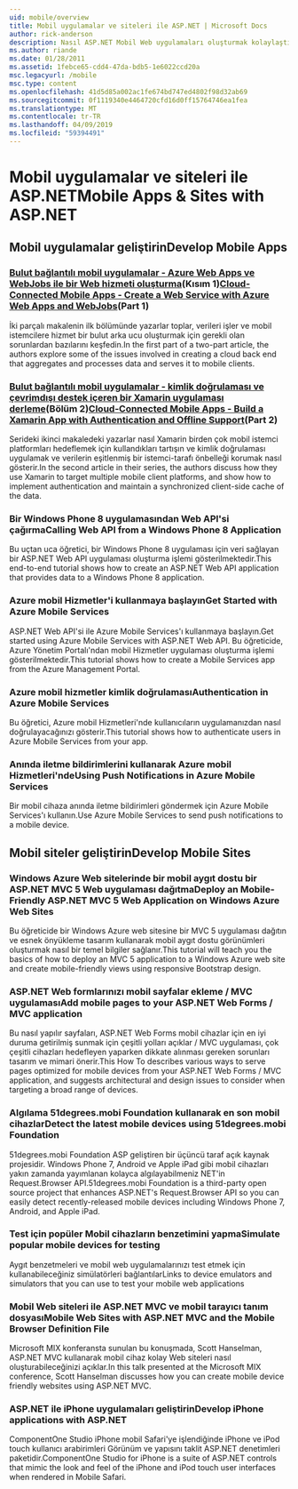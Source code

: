 ```yaml
---
uid: mobile/overview
title: Mobil uygulamalar ve siteleri ile ASP.NET | Microsoft Docs
author: rick-anderson
description: Nasıl ASP.NET Mobil Web uygulamaları oluşturmak kolaylaştırdığını öğrenin
ms.author: riande
ms.date: 01/28/2011
ms.assetid: 1febce65-cdd4-47da-bdb5-1e6022ccd20a
msc.legacyurl: /mobile
msc.type: content
ms.openlocfilehash: 41d5d85a002ac1fe674bd747ed4802f98d32ab69
ms.sourcegitcommit: 0f1119340e4464720cfd16d0ff15764746ea1fea
ms.translationtype: MT
ms.contentlocale: tr-TR
ms.lasthandoff: 04/09/2019
ms.locfileid: "59394491"
---
```

# <a name="mobile-apps--sites-with-aspnet"></a><span data-ttu-id="6792d-103">Mobil uygulamalar ve siteleri ile ASP.NET</span><span class="sxs-lookup"><span data-stu-id="6792d-103">Mobile Apps & Sites with ASP.NET</span></span>

## <a name="develop-mobile-apps"></a><span data-ttu-id="6792d-104">Mobil uygulamalar geliştirin</span><span class="sxs-lookup"><span data-stu-id="6792d-104">Develop Mobile Apps</span></span>


### <a name="cloud-connected-mobile-apps---create-a-web-service-with-azure-web-apps-and-webjobshttpsmsdnmicrosoftcommagazinemt185572part-1"></a><span data-ttu-id="6792d-105">[Bulut bağlantılı mobil uygulamalar - Azure Web Apps ve WebJobs ile bir Web hizmeti oluşturma](https://msdn.microsoft.com/magazine/mt185572)(Kısım 1)</span><span class="sxs-lookup"><span data-stu-id="6792d-105">[Cloud-Connected Mobile Apps - Create a Web Service with Azure Web Apps and WebJobs](https://msdn.microsoft.com/magazine/mt185572)(Part 1)</span></span>

<span data-ttu-id="6792d-106">İki parçalı makalenin ilk bölümünde yazarlar toplar, verileri işler ve mobil istemcilere hizmet bir bulut arka ucu oluşturmak için gerekli olan sorunlardan bazılarını keşfedin.</span><span class="sxs-lookup"><span data-stu-id="6792d-106">In the first part of a two-part article, the authors explore some of the issues involved in creating a cloud back end that aggregates and processes data and serves it to mobile clients.</span></span>


### <a name="cloud-connected-mobile-apps---build-a-xamarin-app-with-authentication-and-offline-supporthttpsmsdnmicrosoftcommagazinemt422581aspxpart-2"></a><span data-ttu-id="6792d-107">[Bulut bağlantılı mobil uygulamalar - kimlik doğrulaması ve çevrimdışı destek içeren bir Xamarin uygulaması derleme](https://msdn.microsoft.com/magazine/mt422581.aspx)(Bölüm 2)</span><span class="sxs-lookup"><span data-stu-id="6792d-107">[Cloud-Connected Mobile Apps - Build a Xamarin App with Authentication and Offline Support](https://msdn.microsoft.com/magazine/mt422581.aspx)(Part 2)</span></span>

<span data-ttu-id="6792d-108">Serideki ikinci makaledeki yazarlar nasıl Xamarin birden çok mobil istemci platformları hedeflemek için kullandıkları tartışın ve kimlik doğrulaması uygulamak ve verilerin eşitlenmiş bir istemci-tarafı önbelleği korumak nasıl gösterir.</span><span class="sxs-lookup"><span data-stu-id="6792d-108">In the second article in their series, the authors discuss how they use Xamarin to target multiple mobile client platforms, and show how to implement authentication and maintain a synchronized client-side cache of the data.</span></span>


### [<a name="calling-web-api-from-a-windows-phone-8-application"></a><span data-ttu-id="6792d-109">Bir Windows Phone 8 uygulamasından Web API'si çağırma</span><span class="sxs-lookup"><span data-stu-id="6792d-109">Calling Web API from a Windows Phone 8 Application</span></span>](../web-api/overview/mobile-clients/calling-web-api-from-a-windows-phone-8-application.md)

<span data-ttu-id="6792d-110">Bu uçtan uca öğretici, bir Windows Phone 8 uygulaması için veri sağlayan bir ASP.NET Web API uygulaması oluşturma işlemi gösterilmektedir.</span><span class="sxs-lookup"><span data-stu-id="6792d-110">This end-to-end tutorial shows how to create an ASP.NET Web API application that provides data to a Windows Phone 8 application.</span></span>


### [<a name="get-started-with-azure-mobile-services"></a><span data-ttu-id="6792d-111">Azure mobil Hizmetler'i kullanmaya başlayın</span><span class="sxs-lookup"><span data-stu-id="6792d-111">Get Started with Azure Mobile Services</span></span>](https://azure.microsoft.com/documentation/articles/mobile-services-dotnet-backend-windows-store-dotnet-get-started?WT.mc_id=zumo_aspnet)

<span data-ttu-id="6792d-112">ASP.NET Web API'si ile Azure Mobile Services'ı kullanmaya başlayın.</span><span class="sxs-lookup"><span data-stu-id="6792d-112">Get started using Azure Mobile Services with ASP.NET Web API.</span></span> <span data-ttu-id="6792d-113">Bu öğreticide, Azure Yönetim Portalı'ndan mobil Hizmetler uygulaması oluşturma işlemi gösterilmektedir.</span><span class="sxs-lookup"><span data-stu-id="6792d-113">This tutorial shows how to create a Mobile Services app from the Azure Management Portal.</span></span>


### [<a name="authentication-in-azure-mobile-services"></a><span data-ttu-id="6792d-114">Azure mobil hizmetler kimlik doğrulaması</span><span class="sxs-lookup"><span data-stu-id="6792d-114">Authentication in Azure Mobile Services</span></span>](https://azure.microsoft.com/documentation/articles/mobile-services-dotnet-backend-windows-store-dotnet-get-started-users/?WT.mc_id=zumo_aspnet)

<span data-ttu-id="6792d-115">Bu öğretici, Azure mobil Hizmetleri'nde kullanıcıların uygulamanızdan nasıl doğrulayacağınızı gösterir.</span><span class="sxs-lookup"><span data-stu-id="6792d-115">This tutorial shows how to authenticate users in Azure Mobile Services from your app.</span></span>


### [<a name="using-push-notifications-in-azure-mobile-services"></a><span data-ttu-id="6792d-116">Anında iletme bildirimlerini kullanarak Azure mobil Hizmetleri'nde</span><span class="sxs-lookup"><span data-stu-id="6792d-116">Using Push Notifications in Azure Mobile Services</span></span>](https://azure.microsoft.com/documentation/articles/mobile-services-dotnet-backend-windows-store-dotnet-get-started-push/?WT.mc_id=zumo_aspnet)

<span data-ttu-id="6792d-117">Bir mobil cihaza anında iletme bildirimleri göndermek için Azure Mobile Services'ı kullanın.</span><span class="sxs-lookup"><span data-stu-id="6792d-117">Use Azure Mobile Services to send push notifications to a mobile device.</span></span>


## <a name="develop-mobile-sites"></a><span data-ttu-id="6792d-118">Mobil siteler geliştirin</span><span class="sxs-lookup"><span data-stu-id="6792d-118">Develop Mobile Sites</span></span>


### [<a name="deploy-an-mobile-friendly-aspnet-mvc-5-web-application-on-windows-azure-web-sites"></a><span data-ttu-id="6792d-119">Windows Azure Web sitelerinde bir mobil aygıt dostu bir ASP.NET MVC 5 Web uygulaması dağıtma</span><span class="sxs-lookup"><span data-stu-id="6792d-119">Deploy an Mobile-Friendly ASP.NET MVC 5 Web Application on Windows Azure Web Sites</span></span>](https://docs.microsoft.com/azure/app-service-web/web-sites-dotnet-deploy-aspnet-mvc-mobile-app)

<span data-ttu-id="6792d-120">Bu öğreticide bir Windows Azure web sitesine bir MVC 5 uygulaması dağıtın ve esnek önyükleme tasarım kullanarak mobil aygıt dostu görünümleri oluşturmak nasıl bir temel bilgiler sağlanır.</span><span class="sxs-lookup"><span data-stu-id="6792d-120">This tutorial will teach you the basics of how to deploy an MVC 5 application to a Windows Azure web site and create mobile-friendly views using responsive Bootstrap design.</span></span>


### [<a name="add-mobile-pages-to-your-aspnet-web-forms--mvc-application"></a><span data-ttu-id="6792d-121">ASP.NET Web formlarınızı mobil sayfalar ekleme / MVC uygulaması</span><span class="sxs-lookup"><span data-stu-id="6792d-121">Add mobile pages to your ASP.NET Web Forms / MVC application</span></span>](../whitepapers/add-mobile-pages-to-your-aspnet-web-forms-mvc-application.md)

<span data-ttu-id="6792d-122">Bu nasıl yapılır sayfaları, ASP.NET Web Forms mobil cihazlar için en iyi duruma getirilmiş sunmak için çeşitli yolları açıklar / MVC uygulaması, çok çeşitli cihazları hedefleyen yaparken dikkate alınması gereken sorunları tasarım ve mimari önerir.</span><span class="sxs-lookup"><span data-stu-id="6792d-122">This How To describes various ways to serve pages optimized for mobile devices from your ASP.NET Web Forms / MVC application, and suggests architectural and design issues to consider when targeting a broad range of devices.</span></span>


### [<a name="detect-the-latest-mobile-devices-using-51degreesmobi-foundation"></a><span data-ttu-id="6792d-123">Algılama 51degrees.mobi Foundation kullanarak en son mobil cihazlar</span><span class="sxs-lookup"><span data-stu-id="6792d-123">Detect the latest mobile devices using 51degrees.mobi Foundation</span></span>](https://github.com/51Degrees/dotNET-Device-Detection)

<span data-ttu-id="6792d-124">51degrees.mobi Foundation ASP geliştiren bir üçüncü taraf açık kaynak projesidir. Windows Phone 7, Android ve Apple iPad gibi mobil cihazları yakın zamanda yayımlanan kolayca algılayabilmeniz NET'in Request.Browser API.</span><span class="sxs-lookup"><span data-stu-id="6792d-124">51degrees.mobi Foundation is a third-party open source project that enhances ASP.NET's Request.Browser API so you can easily detect recently-released mobile devices including Windows Phone 7, Android, and Apple iPad.</span></span>


### [<a name="simulate-popular-mobile-devices-for-testing"></a><span data-ttu-id="6792d-125">Test için popüler Mobil cihazların benzetimini yapma</span><span class="sxs-lookup"><span data-stu-id="6792d-125">Simulate popular mobile devices for testing</span></span>](device-simulators.md)

<span data-ttu-id="6792d-126">Aygıt benzetmeleri ve mobil web uygulamalarınızı test etmek için kullanabileceğiniz simülatörleri bağlantılar</span><span class="sxs-lookup"><span data-stu-id="6792d-126">Links to device emulators and simulators that you can use to test your mobile web applications</span></span>


### [<a name="mobile-web-sites-with-aspnet-mvc-and-the-mobile-browser-definition-file"></a><span data-ttu-id="6792d-127">Mobil Web siteleri ile ASP.NET MVC ve mobil tarayıcı tanım dosyası</span><span class="sxs-lookup"><span data-stu-id="6792d-127">Mobile Web Sites with ASP.NET MVC and the Mobile Browser Definition File</span></span>](http://www.hanselman.com/blog/MixMobileWebSitesWithASPNETMVCAndTheMobileBrowserDefinitionFile.aspx)

<span data-ttu-id="6792d-128">Microsoft MIX konferansta sunulan bu konuşmada, Scott Hanselman, ASP.NET MVC kullanarak mobil cihaz kolay Web siteleri nasıl oluşturabileceğinizi açıklar.</span><span class="sxs-lookup"><span data-stu-id="6792d-128">In this talk presented at the Microsoft MIX conference, Scott Hanselman discusses how you can create mobile device friendly websites using ASP.NET MVC.</span></span>


### [<a name="develop-iphone-applications-with-aspnet"></a><span data-ttu-id="6792d-129">ASP.NET ile iPhone uygulamaları geliştirin</span><span class="sxs-lookup"><span data-stu-id="6792d-129">Develop iPhone applications with ASP.NET</span></span>](http://labs.componentone.com/iPhone/)

<span data-ttu-id="6792d-130">ComponentOne Studio iPhone mobil Safari'ye işlendiğinde iPhone ve iPod touch kullanıcı arabirimleri Görünüm ve yapısını taklit ASP.NET denetimleri paketidir.</span><span class="sxs-lookup"><span data-stu-id="6792d-130">ComponentOne Studio for iPhone is a suite of ASP.NET controls that mimic the look and feel of the iPhone and iPod touch user interfaces when rendered in Mobile Safari.</span></span>
